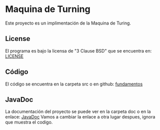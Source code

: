 # Maquina de Turning

Este proyecto es un implimentación de la Maquina de Turing.

## License

El programa es bajo la licensa de "3 Clause BSD" que se encuentra en: [LICENSE](LICENSE)

## Código

El código se encuentra en la carpeta src o en github: [fundamentos](https://github.com/cromerc/fundamentos)

## JavaDoc

La documentación del proyecto se puede ver en la carpeta doc o en la enlace: [JavaDoc](https://cromer.cl/mt/doc/index.html)
Vamos a cambiar la enlace a otra lugar despues, ignora que muestra el codigo.